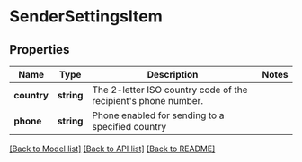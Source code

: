 # SenderSettingsItem

## Properties
Name | Type | Description | Notes
------------ | ------------- | ------------- | -------------
**country** | **string** | The 2-letter ISO country code of the recipient&#39;s phone number. | 
**phone** | **string** | Phone enabled for sending to a specified country | 

[[Back to Model list]](../README.md#documentation-for-models) [[Back to API list]](../README.md#documentation-for-api-endpoints) [[Back to README]](../README.md)


